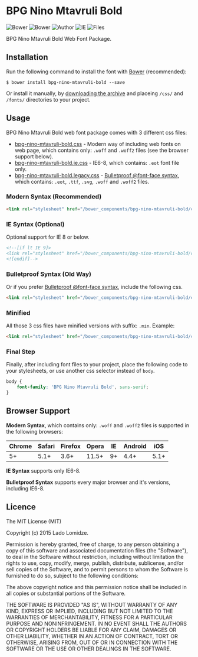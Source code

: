# BPG Nino Mtavruli Bold

![Bower](https://img.shields.io/bower/v/bpg-nino-mtavruli-bold.svg)
![Bower](https://img.shields.io/bower/l/bpg-nino-mtavruli-bold.svg)
![Author](https://img.shields.io/badge/Font_Author-Besarion_Gugushvili-blue.svg)
![IE](https://img.shields.io/badge/IE_Support-6+-brightgreen.svg)
![Files](https://img.shields.io/badge/Font_Files-.ttf,_.eot,_.svg,_.woff,_.woff2-brightgreen.svg)

BPG Nino Mtavruli Bold Web Font Package.

## Installation

Run the following command to install the font with [Bower](http://bower.io) (recommended):

```
$ bower install bpg-nino-mtavruli-bold --save
```

Or install it manually, by [downloading the archive](https://github.com/web-fonts/bpg-nino-mtavruli-bold/archive/master.zip) and placeing `/css/` and `/fonts/` directories to your project.

## Usage

BPG Nino Mtavruli Bold web font package comes with 3 different css files:

* [bpg-nino-mtavruli-bold.css](https://github.com/web-fonts/bpg-nino-mtavruli-bold/tree/master/css/bpg-nino-mtavruli-bold.css) - Modern way of including web fonts on web page, which contains only: `.woff` and `.woff2` files (see the browser support below).
* [bpg-nino-mtavruli-bold.ie.css](https://github.com/web-fonts/bpg-nino-mtavruli-bold/tree/master/css/bpg-nino-mtavruli-bold.ie.css) - IE6-8, which contains: `.eot` font file only.
* [bpg-nino-mtavruli-bold.legacy.css](https://github.com/web-fonts/bpg-nino-mtavruli-bold/tree/master/css/bpg-nino-mtavruli-bold.legacy.css) - [Bulletproof @font-face syntax](http://www.paulirish.com/2009/bulletproof-font-face-implementation-syntax/), which contains: `.eot`, `.ttf`, `.svg`, `.woff` and `.woff2` files.

### Modern Syntax (Recommended)

```html
<link rel="stylesheet" href="/bower_components/bpg-nino-mtavruli-bold/css/bpg-nino-mtavruli-bold.css">
```

### IE Syntax (Optional)

Optional support for IE 8 or below.

```html
<!--[if lt IE 9]>
<link rel="stylesheet" href="/bower_components/bpg-nino-mtavruli-bold/css/bpg-nino-mtavruli-bold.ie.css">
<![endif]-->
```

### Bulletproof Syntax (Old Way)

Or if you prefer [Bulletproof @font-face syntax](http://www.paulirish.com/2009/bulletproof-font-face-implementation-syntax/), include the following css.

```html
<link rel="stylesheet" href="/bower_components/bpg-nino-mtavruli-bold/css/bpg-nino-mtavruli-bold.legacy.css">
```

### Minified

All those 3 css files have minified versions with suffix: `.min`. Example:

```html
<link rel="stylesheet" href="/bower_components/bpg-nino-mtavruli-bold/css/bpg-nino-mtavruli-bold.min.css">
```

### Final Step

Finally, after including font files to your project, place the following code to your stylesheets, or use another css selector instead of `body`.

```css
body {
    font-family: 'BPG Nino Mtavruli Bold', sans-serif;
}
```

## Browser Support

**Modern Syntax**, which contains only: `.woff` and `.woff2` files is supported in the following browsers:

| Chrome | Safari | Firefox | Opera | IE   | Android |  iOS  |
| ------ | ------ | ------- | ----- | ---- | ------- | ----- |
| 5+     | 5.1+   | 3.6+    | 11.5+ | 9+   | 4.4+    | 5.1+  |

**IE Syntax** supports only IE6-8.

**Bulletproof Syntax** supports every major browser and it's versions, including IE6-8.

## Licence

The MIT License (MIT)

Copyright (c) 2015 Lado Lomidze.

Permission is hereby granted, free of charge, to any person obtaining a copy
of this software and associated documentation files (the "Software"), to deal
in the Software without restriction, including without limitation the rights
to use, copy, modify, merge, publish, distribute, sublicense, and/or sell
copies of the Software, and to permit persons to whom the Software is
furnished to do so, subject to the following conditions:

The above copyright notice and this permission notice shall be included in
all copies or substantial portions of the Software.

THE SOFTWARE IS PROVIDED "AS IS", WITHOUT WARRANTY OF ANY KIND, EXPRESS OR
IMPLIED, INCLUDING BUT NOT LIMITED TO THE WARRANTIES OF MERCHANTABILITY,
FITNESS FOR A PARTICULAR PURPOSE AND NONINFRINGEMENT. IN NO EVENT SHALL THE
AUTHORS OR COPYRIGHT HOLDERS BE LIABLE FOR ANY CLAIM, DAMAGES OR OTHER
LIABILITY, WHETHER IN AN ACTION OF CONTRACT, TORT OR OTHERWISE, ARISING FROM,
OUT OF OR IN CONNECTION WITH THE SOFTWARE OR THE USE OR OTHER DEALINGS IN
THE SOFTWARE.